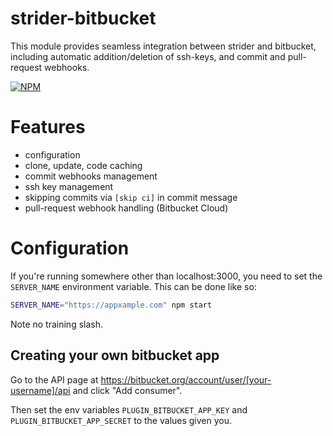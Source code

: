 strider-bitbucket
=================

This module provides seamless integration between strider and bitbucket,
including automatic addition/deletion of ssh-keys, and commit and pull-request
webhooks.

[![NPM](https://nodei.co/npm/strider-bitbucket.png)](https://nodei.co/npm/strider-bitbucket/)

# Features

- configuration
- clone, update, code caching
- commit webhooks management
- ssh key management
- skipping commits via `[skip ci]` in commit message
- pull-request webhook handling (Bitbucket Cloud)

# Configuration

If you're running somewhere other than localhost:3000, you need to set
the `SERVER_NAME` environment variable. This can be done like so:

```bash
SERVER_NAME="https://appxample.com" npm start
```

Note no training slash.

## Creating your own bitbucket app

Go to the API page at
https://bitbucket.org/account/user/[your-username]/api and click "Add
consumer".

Then set the env variables `PLUGIN_BITBUCKET_APP_KEY` and
`PLUGIN_BITBUCKET_APP_SECRET` to the values given you.

